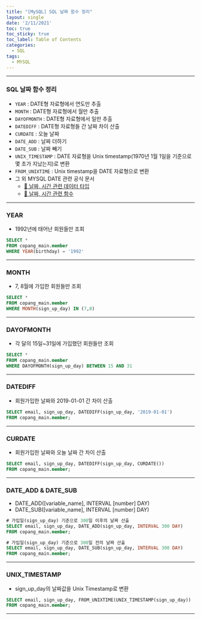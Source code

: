 ```yaml
---
title: "[MySQL] SQL 날짜 함수 정리"
layout: single
date: '2/11/2021'
toc: true
toc_sticky: true
toc_label: Table of Contents
categories:
  - SQL
tags:
  - MYSQL
---
```



---
### SQL 날짜 함수 정리 
* `YEAR` : DATE형 자료형에서 연도만 추출
* `MONTH` : DATE형 자료형에서 월만 추출
* `DAYOFMONTH` : DATE형 자료형에서 일만 추출
* `DATEDIFF` : DATE형 자료형들 간 날짜 차이 산출
* `CURDATE` : 오늘 날짜
* `DATE_ADD` : 날짜 더하기
* `DATE_SUB` : 날짜 빼기
* `UNIX_TIMESTAMP` : DATE 자료형을 Unix timestamp(1970년 1월 1일을 기준으로 몇 초가 지났는지)로 변환
* `FROM_UNIXTIME` : Unix timestamp을 DATE 자료형으로 변환
* 그 외 MYSQL DATE 관련 공식 문서
    * <a href="https://dev.mysql.com/doc/refman/8.0/en/date-and-time-types.html">🔗 날짜, 시간 관련 데이터 타입</a>
    * <a href="https://dev.mysql.com/doc/refman/8.0/en/date-and-time-functions.html">🔗 날짜, 시간 관련 함수</a>

---

### YEAR
* 1992년에 태어난 회원들만 조회

```sql
SELECT *
FROM copang_main.member
WHERE YEAR(birthday) = '1992'
```
---

### MONTH
* 7, 8월에 가입한 회원들만 조회

```sql
SELECT *
FROM copang_main.member
WHERE MONTH(sign_up_day) IN (7,8)
```
---

### DAYOFMONTH
* 각 달의 15일~31일에 가입했던 회원들만 조회

```sql
SELECT *
FROM copang_main.member
WHERE DAYOFMONTH(sign_up_day) BETWEEN 15 AND 31
```
---

### DATEDIFF
* 회원가입한 날짜와 2019-01-01 간 차이 산출

```sql
SELECT email, sign_up_day, DATEDIFF(sign_up_day, '2019-01-01')
FROM copang_main.member;
```
---

### CURDATE
* 회원가입한 날짜와 오늘 날짜 간 차이 산출

```sql
SELECT email, sign_up_day, DATEDIFF(sign_up_day, CURDATE())
FROM copang_main.member;
```
---

### DATE_ADD & DATE_SUB
* DATE_ADD([variable_name], INTERVAL [number] DAY)
* DATE_SUB([variable_name], INTERVAL [number] DAY)

```sql
# 가입일(sign_up_day) 기준으로 300일 이후의 날짜 산출
SELECT email, sign_up_day, DATE_ADD(sign_up_day, INTERVAL 300 DAY)
FROM copang_main.member;

# 가입일(sign_up_day) 기준으로 300일 전의 날짜 산출
SELECT email, sign_up_day, DATE_SUB(sign_up_day, INTERVAL 300 DAY)
FROM copang_main.member;
```
---

### UNIX_TIMESTAMP
* sign_up_day의 날짜값을 Unix Timestamp로 변환

```sql
SELECT email, sign_up_day, FROM_UNIXTIME(UNIX_TIMESTAMP(sign_up_day))
FROM copang_main.member;
```

---